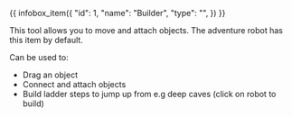 {{ infobox_item({
	"id": 1,
	"name": "Builder",
	"type": "",
}) }}

This tool allows you to move and attach objects. The adventure robot has this item by default.

Can be used to:
* Drag an object
* Connect and attach objects
* Build ladder steps to jump up from e.g deep caves (click on robot to build)